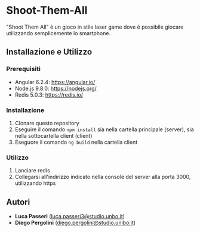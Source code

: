 # Shoot-Them-All #
"Shoot Them All" è un gioco in stile laser game dove è possibile giocare utilizzando semplicemente lo smartphone.

## Installazione e Utilizzo ##
### Prerequisiti ###
- Angular 6.2.4: https://angular.io/
- Node.js 9.8.0: https://nodejs.org/
- Redis 5.0.3: https://redis.io/

### Installazione ###
1. Clonare questo repository
2. Eseguire il comando `npm install` sia nella cartella principale (server), sia nella sottocartella client (client)
3. Eseguore il comando `ng build` nella cartella client

### Utilizzo ###
1. Lanciare redis
2. Collegarsi all'indirizzo indicato nella console del server alla porta 3000, utilizzando https

## Autori ##
- **Luca Passeri** (luca.passeri3@studio.unbo.it)
- **Diego Pergolini** (diego.pergolini@studio.unibo.it)
